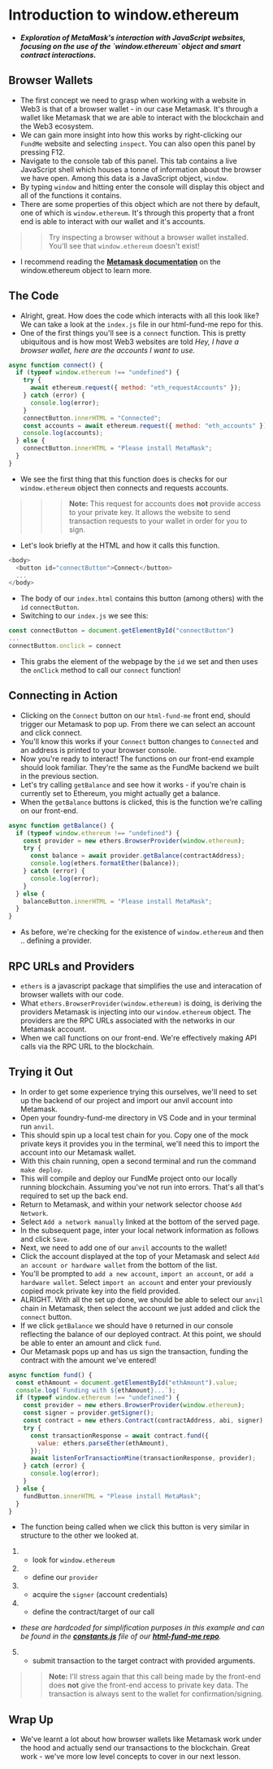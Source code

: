 # Introduction to window.ethereum
- ***Exploration of MetaMask's interaction with JavaScript websites, focusing on the use of the \`window.ethereum\` object and smart contract interactions.***

## Browser Wallets
- The first concept we need to grasp when working with a website in Web3 is that of a browser wallet - in our case Metamask. It's through a wallet like Metamask that we are able to interact with the blockchain and the Web3 ecosystem.
- We can gain more insight into how this works by right-clicking our `FundMe` website and selecting `inspect`. You can also open this panel by pressing F12.
- Navigate to the console tab of this panel. This tab contains a live JavaScript shell which houses a tonne of information about the browser we have open. Among this data is a JavaScript object, `window`.
- By typing `window` and hitting enter the console will display this object and all of the functions it contains.
- There are some properties of this object which are not there by default, one of which is `window.ethereum`. It's through this property that a front end is able to interact with our wallet and it's accounts.

>> Try inspecting a browser without a browser wallet installed. You'll see that `window.ethereum` doesn't exist!

- I recommend reading the **[Metamask documentation](https://docs.metamask.io/guide/)** on the window\.ethereum object to learn more.

## The Code
- Alright, great. How does the code which interacts with all this look like? We can take a look at the `index.js` file in our html-fund-me repo for this.
- One of the first things you'll see is a `connect` function. This is pretty ubiquitous and is how most Web3 websites are told _Hey, I have a browser wallet, here are the accounts I want to use._

```javascript
async function connect() {
  if (typeof window.ethereum !== "undefined") {
    try {
      await ethereum.request({ method: "eth_requestAccounts" });
    } catch (error) {
      console.log(error);
    }
    connectButton.innerHTML = "Connected";
    const accounts = await ethereum.request({ method: "eth_accounts" });
    console.log(accounts);
  } else {
    connectButton.innerHTML = "Please install MetaMask";
  }
}
```

- We see the first thing that this function does is checks for our `window.ethereum` object then connects and requests accounts.

>> > **Note:** This request for accounts does **not** provide access to your private key. It allows the website to send transaction requests to your wallet in order for you to sign.

- Let's look briefly at the HTML and how it calls this function.

```javascript
<body>
  <button id="connectButton">Connect</button>
  ...
</body>
```

- The body of our `index.html` contains this button (among others) with the `id` `connectButton`.
- Switching to our `index.js` we see this:
```javascript
const connectButton = document.getElementById("connectButton")
...
connectButton.onclick = connect
```

- This grabs the element of the webpage by the `id` we set and then uses the `onClick` method to call our `connect` function!

## Connecting in Action
- Clicking on the `Connect` button on our `html-fund-me` front end, should trigger our Metamask to pop up. From there we can select an account and click connect.
- You'll know this works if your `Connect` button changes to `Connected` and an address is printed to your browser console.
- Now you're ready to interact! The functions on our front-end example should look familiar. They're the same as the FundMe backend we built in the previous section.
- Let's try calling `getBalance` and see how it works - if you're chain is currently set to Ethereum, you might actually get a balance.
- When the `getBalance` buttons is clicked, this is the function we're calling on our front-end.

```javascript
async function getBalance() {
  if (typeof window.ethereum !== "undefined") {
    const provider = new ethers.BrowserProvider(window.ethereum);
    try {
      const balance = await provider.getBalance(contractAddress);
      console.log(ethers.formatEther(balance));
    } catch (error) {
      console.log(error);
    }
  } else {
    balanceButton.innerHTML = "Please install MetaMask";
  }
}
```

- As before, we're checking for the existence of `window.ethereum` and then .. defining a provider.

## RPC URLs and Providers
- `ethers` is a javascript package that simplifies the use and interacation of browser wallets with our code.
- What `ethers.BrowserProvider(window.ethereum)` is doing, is deriving the providers Metamask is injecting into our `window.ethereum` object. The providers are the RPC URLs associated with the networks in our Metamask account.
- When we call functions on our front-end. We're effectively making API calls via the RPC URL to the blockchain.

## Trying it Out
- In order to get some experience trying this ourselves, we'll need to set up the backend of our project and import our anvil account into Metamask.
- Open your foundry-fund-me directory in VS Code and in your terminal run `anvil`.
- This should spin up a local test chain for you. Copy one of the mock private keys it provides you in the terminal, we'll need this to import the account into our Metamask wallet.
- With this chain running, open a second terminal and run the command `make deploy`.
- This will compile and deploy our FundMe project onto our locally running blockchain. Assuming you've not run into errors. That's all that's required to set up the back end.
- Return to Metamask, and within your network selector choose `Add Network`.
- Select `Add a network manually` linked at the bottom of the served page.
- In the subsequent page, inter your local network information as follows and click `Save`.
- Next, we need to add one of our `anvil` accounts to the wallet!
- Click the account displayed at the top of your Metamask and select `Add an account or hardware wallet` from the bottom of the list.
- You'll be prompted to `add a new account`, `import an account`, or `add a hardware wallet`. Select `import an account` and enter your previously copied mock private key into the field provided.
- ALRIGHT. With all the set up done, we should be able to select our `anvil` chain in Metamask, then select the account we just added and click the `connect` button.
- If we click `getBalance` we should have `0` returned in our console reflecting the balance of our deployed contract. At this point, we should be able to enter an amount and click `fund`.
- Our Metamask pops up and has us sign the transaction, funding the contract with the amount we've entered!

```javascript
async function fund() {
  const ethAmount = document.getElementById("ethAmount").value;
  console.log(`Funding with ${ethAmount}...`);
  if (typeof window.ethereum !== "undefined") {
    const provider = new ethers.BrowserProvider(window.ethereum);
    const signer = provider.getSigner();
    const contract = new ethers.Contract(contractAddress, abi, signer);
    try {
      const transactionResponse = await contract.fund({
        value: ethers.parseEther(ethAmount),
      });
      await listenForTransactionMine(transactionResponse, provider);
    } catch (error) {
      console.log(error);
    }
  } else {
    fundButton.innerHTML = "Please install MetaMask";
  }
}
```

- The function being called when we click this button is very similar in structure to the other we looked at.

1. * look for `window.ethereum`
2. * define our `provider`
3. * acquire the `signer` (account credentials)
4. * define the contract/target of our call
  * *these are hardcoded for simplification purposes in this example and can be found in the **[constants.js](https://github.com/Cyfrin/html-fund-me-f23/blob/main/constants.js)** file of our **[html-fund-me repo](https://github.com/Cyfrin/html-fund-me-f23)**.*
5. * submit transaction to the target contract with provided arguments.

>> **Note:** I'll stress again that this call being made by the front-end does **not** give the front-end access to private key data. The transaction is always sent to the wallet for confirmation/signing.

## Wrap Up
- We've learnt a lot about how browser wallets like Metamask work under the hood and actually send our transactions to the blockchain. Great work - we've more low level concepts to cover in our next lesson.
